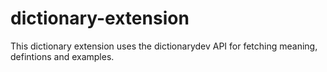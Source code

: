 # dictionary-extension

This dictionary extension uses the dictionarydev API for fetching meaning, defintions and examples.

